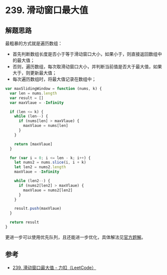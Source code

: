 # 239. 滑动窗口最大值

## 解题思路

最粗暴的方式就是遍历数组：

- 首先判断数组长度是否小于等于滑动窗口大小，如果小于，则直接返回数组中的最大值；
- 否则，遍历数组，每次取滑动窗口大小，并判断当前值是否大于最大值，如果大于，则更新最大值；
- 每次遍历数组时，将最大值记录在数组中；

```js
var maxSlidingWindow = function (nums, k) {
  var len = nums.length
  var result = []
  var maxVlaue = -Infinity

  if (len <= k) {
    while (len--) {
      if (nums[len] > maxVlaue) {
        maxVlaue = nums[len]
      }
    }

    return [maxVlaue]
  }

  for (var i = 0; i <= len - k; i++) {
    let nums2 = nums.slice(i, i + k)
    let len2 = nums2.length
    maxVlaue = -Infinity

    while (len2--) {
      if (nums2[len2] > maxVlaue) {
        maxVlaue = nums2[len2]
      }
    }

    result.push(maxVlaue)
  }

  return result
}
```

更进一步可以使用优先队列，且还能进一步优化，具体解法见[官方题解](https://leetcode.cn/problems/sliding-window-maximum/solutions/543426/hua-dong-chuang-kou-zui-da-zhi-by-leetco-ki6m/)。

## 参考

- [239. 滑动窗口最大值 - 力扣（LeetCode）](https://leetcode.cn/problems/sliding-window-maximum/description/)
